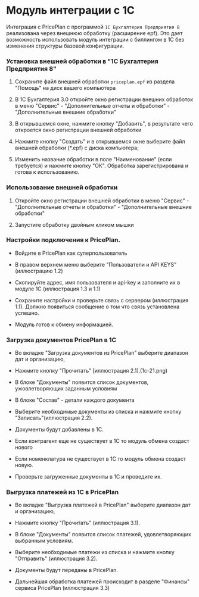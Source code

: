 # Модуль интеграции с 1С

Интеграция с PricePlan c программой `1C Бухгалтерия Предприятия 8` реализована через внешнюю обработку (расширение epf). Это дает возможность использовать модуль интеграции с биллингом в 1С без изменения структуры базовой конфигурации.

### Установка внешней обработки в "1C Бухгалтерия Предприятия 8"

1. Сохраните файл внешней обработки `priceplan.epf` из раздела "Помощь" на диск вашего компьютера

2.  В 1С Бухгалтерия 3.0 откройте окно регистрации внешних обработок в меню "Сервис" - "Дополнительные отчеты и обработки" - "Дополнительные внешние обработки"

3. В открывшемся окне, нажмите кнопку "Добавить", в результате чего откроется окно регистрации внешней обработки 
4. Нажмите кнопку "Создать" и в открывшемся окне выберите файл внешней обработки (*.epf) c диска компьютера;

5. Изменить название обработки в поле "Наименование" (если требуется) и нажмите кнопку "ОК". Обработка зарегистрирована и готова к использованию.

### Использование внешней обработки
1. Откройте окно регистрации внешней обработки в меню "Сервис" - "Дополнительные отчеты и обработки" - "Дополнительные внешние обработки"

2. Запустите обработку двойным кликом мышки


### Настройки подключения к PricePlan.

- Войдите в PricePlan как суперпользователь

- В правом верхнем меню выберите "Пользователи и API KEYS" (иллюстрацию 1.2)

- Скопируйте адрес, имя пользователя и api-key и заполните их в модуле 1С (иллюстрация 1.3 и 1.1)

- Сохраните настройки и проверьте связь с сервером (иллюстрация 1.1). Должно появиться сообщение о том что связь установлена успешно.

- Модуль готов к обмену информацией.

### Загрузка документов PricePlan в 1С

- Во вкладке "Загрузка документов из PricePlan" выберите диапазон дат и организацию,

- Нажмите кнопку "Прочитать" [иллюстрация 2.1].(1c-21.png) 

- В блоке "Документы" появится список документов, ужовлетворяющих заданным условиям

- В блоке "Состав" - детали каждого документа

- Выберите необходимые документы из списка и нажмите кнопку "Записать"(иллюстрация 2.2).

- Документы будут добавлены в 1С.

- Если контрагент еще не существует в 1С то модуль обмена создаст нового

- Если номенклатура не существует в 1С то модуль обмена создаст новую.

- Проверьте загруженные документы в 1С и проведите их.

### Выгрузка платежей из 1С в PricePlan

- Во вкладке "Выгрузка платежей в PricePlan" выберите диапазон дат и организацию,

- Нажмите кнопку "Прочитать" (иллюстрация 3.1).

- В блоке "Документы" появится список платежей, удовлетворяющих выбранным условиям.

- Выберите необходимые платежи из списка и нажмите кнопку "Отправить" (иллюстрация 3.2).

- Документы будут переданы в PricePlan.

- Дальнейшая обработка платежей происходит в разделе "Финансы" сервиса PricePlan (иллюстрация 3.3)